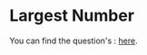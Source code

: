 # Largest Number

You can find the question's :
<a href="https://leetcode.com/problems/largest-number/description/">here</a>.
